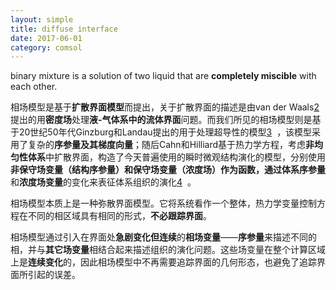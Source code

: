 ```yaml
---
layout: simple
title: diffuse interface  
date: 2017-06-01
category: comsol
---
```


binary mixture is a solution of two liquid that are **completely miscible** with each other.

相场模型是基于**扩散界面模型**而提出，关于扩散界面的描述是由van der Waals[2]()  提出的用**密度场**处理**液-气体系中的流体界面**问题。而我们所见的相场模型则是基于20世纪50年代Ginzburg和Landau提出的用于处理超导性的模型[3]()  ，该模型采用了复杂的**序参量及其梯度向量**；随后Cahn和Hilliard基于热力学方程，考虑**非均匀性体系**中扩散界面，构造了今天普遍使用的瞬时微观结构演化的模型，分别使用**非保守场变量（结构序参量）**和**保守场变量（浓度场）**作为函数，通过**体系序参量**和**浓度场变量**的变化来表征体系组织的演化[4]()  。

相场模型本质上是一种弥散界面模型。它将系统看作一个整体，热力学变量控制方程在不同的相区域具有相同的形式，**不必跟踪界面**。

相场模型通过引入在界面处**急剧变化但连续**的**相场变量**——**序参量**来描述不同的相，并与**其它场变量**相结合起来描述组织的演化问题。这些场变量在整个计算区域上是**连续变化**的，因此相场模型中不再需要追踪界面的几何形态，也避免了追踪界面所引起的误差。

